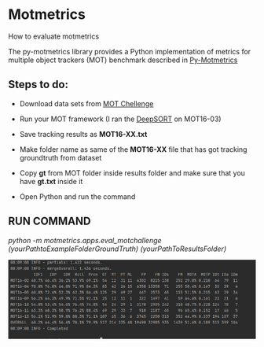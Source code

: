 # Motmetrics
How to evaluate motmetrics

The py-motmetrics library provides a Python implementation of metrics for multiple object trackers (MOT) benchmark described in [Py-Motmetrics](https://github.com/cheind/py-motmetrics)

## Steps to do:

* Download data sets from [MOT Chellenge](https://motchallenge.net/)

* Run your MOT framework (I ran the [DeepSORT](https://github.com/nwojke/deep_sort) on MOT16-03)

* Save tracking results as **MOT16-XX.txt**

* Make folder name as same of the **MOT16-XX** file that has got tracking groundtruth from dataset 

* Copy **gt** from MOT folder inside results folder and make sure that you have **gt.txt** inside it  

* Open Python and run the command


## RUN COMMAND

*python -m motmetrics.apps.eval_motchallenge (yourPathtoExampleFolderGroundTruth) (yourPathToResultsFolder)*

![image](https://github.com/harsul/Motmetrics/blob/main/motchallenge-16.PNG)




